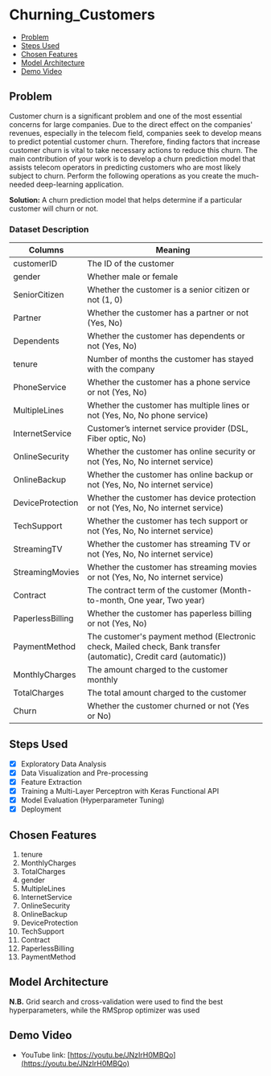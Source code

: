 # Churning_Customers

<!--toc:start-->

- [Problem](#problem)
- [Steps Used](#steps-used)
- [Chosen Features](#chosen-features)
- [Model Architecture](#model-architecture)
- [Demo Video](#demo-video)
<!--toc:end-->

## Problem

Customer churn is a significant problem and one of the most essential concerns for large companies. Due to the direct effect on the companies' revenues, especially in the telecom field, companies seek to develop means to predict potential customer churn. Therefore, finding factors that increase customer churn is vital to take necessary actions to reduce this churn. The main contribution of your work is to develop a churn prediction model that assists telecom operators in predicting customers who are most likely subject to churn. Perform the following operations as you create the much-needed deep-learning application.

**Solution:** A churn prediction model that helps determine if a particular customer will churn or not.

### Dataset Description

| Columns          | Meaning                                                                                                            |
| ---------------- | ------------------------------------------------------------------------------------------------------------------ |
| customerID       | The ID of the customer                                                                                             |
| gender           | Whether male or female                                                                                             |
| SeniorCitizen    | Whether the customer is a senior citizen or not (1, 0)                                                             |
| Partner          | Whether the customer has a partner or not (Yes, No)                                                                |
| Dependents       | Whether the customer has dependents or not (Yes, No)                                                               |
| tenure           | Number of months the customer has stayed with the company                                                          |
| PhoneService     | Whether the customer has a phone service or not (Yes, No)                                                          |
| MultipleLines    | Whether the customer has multiple lines or not (Yes, No, No phone service)                                         |
| InternetService  | Customer’s internet service provider (DSL, Fiber optic, No)                                                        |
| OnlineSecurity   | Whether the customer has online security or not (Yes, No, No internet service)                                     |
| OnlineBackup     | Whether the customer has online backup or not (Yes, No, No internet service)                                       |
| DeviceProtection | Whether the customer has device protection or not (Yes, No, No internet service)                                   |
| TechSupport      | Whether the customer has tech support or not (Yes, No, No internet service)                                        |
| StreamingTV      | Whether the customer has streaming TV or not (Yes, No, No internet service)                                        |
| StreamingMovies  | Whether the customer has streaming movies or not (Yes, No, No internet service)                                    |
| Contract         | The contract term of the customer (Month-to-month, One year, Two year)                                             |
| PaperlessBilling | Whether the customer has paperless billing or not (Yes, No)                                                        |
| PaymentMethod    | The customer's payment method (Electronic check, Mailed check, Bank transfer (automatic), Credit card (automatic)) |
| MonthlyCharges   | The amount charged to the customer monthly                                                                         |
| TotalCharges     | The total amount charged to the customer                                                                           |
| Churn            | Whether the customer churned or not (Yes or No)                                                                    |

## Steps Used

- [x] Exploratory Data Analysis
- [x] Data Visualization and Pre-processing
- [x] Feature Extraction
- [x] Training a Multi-Layer Perceptron with Keras Functional API
- [x] Model Evaluation (Hyperparameter Tuning)
- [x] Deployment

## Chosen Features

1. tenure
2. MonthlyCharges
3. TotalCharges
4. gender
5. MultipleLines
6. InternetService
7. OnlineSecurity
8. OnlineBackup
9. DeviceProtection
10. TechSupport
11. Contract
12. PaperlessBilling
13. PaymentMethod

## Model Architecture

**N.B.** Grid search and cross-validation were used to find the best hyperparameters, while the RMSprop optimizer was used 

## Demo Video

- YouTube link: [https://youtu.be/JNzIrH0MBQo](https://youtu.be/JNzIrH0MBQo)



